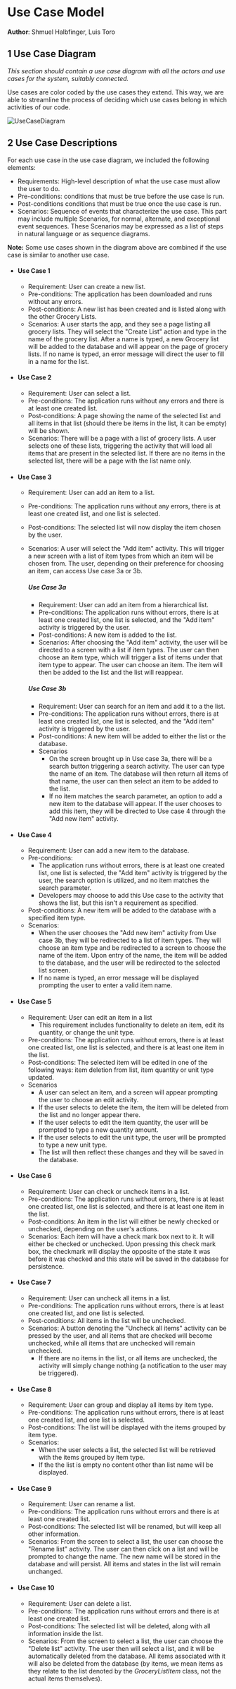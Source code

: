 # Use Case Model

**Author**: Shmuel Halbfinger, Luis Toro

## 1 Use Case Diagram

*This section should contain a use case diagram with all the actors and use cases for the system, suitably connected.*

Use cases are color coded by the use cases they extend. This way, we are able to streamline the process of deciding which use cases belong in which activities of our code.

![UseCaseDiagram](Images\UseCaseDiagram.png)

## 2 Use Case Descriptions

For each use case in the use case diagram, we included the following elements:

- Requirements: High-level description of what the use case must allow the user to do.
- Pre-conditions: conditions that must be true before the use case is run.
- Post-conditions conditions that must be true once the use case is run.
- Scenarios: Sequence of events that characterize the use case. This part may include multiple Scenarios, for normal, alternate, and exceptional event sequences. These Scenarios may be expressed as a list of steps in natural language or as sequence diagrams.

**Note:** Some use cases shown in the diagram above are combined if the use case is similar to another use case.

- #### Use Case 1

  - Requirement: User can create a new list.
  - Pre-conditions: The application has been downloaded and runs without any errors.
  - Post-conditions: A new list has been created and is listed along with the other Grocery Lists.
  - Scenarios: A user starts the app, and they see a page listing all grocery lists. They will select the "Create List" action and type in the name of the grocery list. After a name is typed, a new Grocery list will be added to the database and will appear on the page of grocery lists. If no name is typed, an error message will direct the user to fill in a name for the list.

- #### Use Case 2

  - Requirement: User can select a list.
  - Pre-conditions: The application runs without any errors and there is at least one created list.
  - Post-conditions: A page showing the name of the selected list and all items in that list (should there be items in the list, it can be empty) will be shown.
  - Scenarios: There will be a page with a list of grocery lists. A user selects one of these lists, triggering the activity that will load all items that are present in the selected list. If there are no items in the selected list, there will be a page with the list name only.

- #### Use Case 3

  - Requirement: User can add an item to a list.

  - Pre-conditions: The application runs without any errors, there is at least one created list, and one list is selected.

  - Post-conditions: The selected list will now display the item chosen by the user.

  - Scenarios: A user will select the "Add item" activity. This will trigger a new screen with a list of item types from which an item will be chosen from. The user, depending on their preference for choosing an item, can access Use case 3a or 3b.

    ##### Use Case 3a

    - Requirement: User can add an item from a hierarchical list.
    - Pre-conditions: The application runs without errors, there is at least one created list, one list is selected, and the "Add item" activity is triggered by the user.
    - Post-conditions: A new item is added to the list.
    - Scenarios: After choosing the "Add item" activity, the user will be directed to a screen with a list if item types. The user can then choose an item type, which will trigger a list of items under that item type to appear. The user can choose an item. The item will then be added to the list and the list will reappear.

    ##### Use Case 3b

    - Requirement: User can search for an item and add it to a the list.
    - Pre-conditions: The application runs without errors, there is at least one created list, one list is selected, and the "Add item" activity is triggered by the user.
    - Post-conditions: A new item will be added to either the list or the database.
    - Scenarios
      - On the screen brought up in Use case 3a, there will be a search button triggering a search activity. The user can type the name of an item. The database will then return all items of that name, the user can then select an item to be added to the list.
      - If no item matches the search parameter, an option to add a new item to the database will appear. If the user chooses to add this item, they will be directed to Use case 4 through the "Add new item" activity.

- #### Use Case 4

  - Requirement: User can add a new item to the database.
  - Pre-conditions:
    - The application runs without errors, there is at least one created list, one list is selected, the "Add item" activity is triggered by the user, the search option is utilized, and no item matches the search parameter.
    - Developers may choose to add this Use case to the activity that shows the list, but this isn't a requirement as specified.
  - Post-conditions: A new item will be added to the database with a specified item type.
  - Scenarios:
    - When the user chooses the "Add new item" activity from Use case 3b, they will be redirected to a list of item types. They will choose an item type and be redirected to a screen to choose the name of the item. Upon entry of the name, the item will be added to the database, and the user will be redirected to the selected list screen.
    - If no name is typed, an error message will be displayed prompting the user to enter a valid item name.

- #### Use Case 5

  - Requirement: User can edit an item in a list
    - This requirement includes functionality to delete an item, edit its quantity, or change the unit type.
  - Pre-conditions: The application runs without errors, there is at least one created list, one list is selected, and there is at least one item in the list.
  - Post-conditions: The selected item will be edited in one of the following ways: item deletion from list, item quantity or unit type updated.
  - Scenarios
    - A user can select an item, and a screen will appear prompting the user to choose an edit activity.
    - If the user selects to delete the item, the item will be deleted from the list and no longer appear there.
    - If the user selects to edit the item quantity, the user will be prompted to type a new quantity amount. 
    - If the user selects to edit the unit type, the user will be prompted to type a new unit type.
    - The list will then reflect these changes and they will be saved in the database.

- #### Use Case 6

  - Requirement: User can check or uncheck items in a list.
  - Pre-conditions: The application runs without errors, there is at least one created list, one list is selected, and there is at least one item in the list.
  - Post-conditions: An item in the list will either be newly checked or unchecked, depending on the user's actions.
  - Scenarios: Each item will have a check mark box next to it. It will either be checked or unchecked. Upon pressing this check mark box, the checkmark will display the opposite of the state it was before it was checked and this state will be saved in the database for persistence.

- #### Use Case 7

  - Requirement: User can uncheck all items in a list.
  - Pre-conditions: The application runs without errors, there is at least one created list, and one list is selected.
  - Post-conditions: All items in the list will be unchecked.
  - Scenarios: A button denoting the "Uncheck all items" activity can be pressed by the user, and all items that are checked will become unchecked, while all items that are unchecked will remain unchecked.
    - If there are no items in the list, or all items are unchecked, the activity will simply change nothing (a notification to the user may be triggered).

- #### Use Case 8

  - Requirement: User can group and display all items by item type.
  - Pre-conditions:  The application runs without errors, there is at least one created list, and one list is selected.
  - Post-conditions: The list will be displayed with the items grouped by item type.
  - Scenarios:
    - When the user selects a list, the selected list will be retrieved with the items grouped by item type.
    - If the the list is empty no content other than list name will be displayed. 

- #### Use Case 9

  - Requirement: User can rename a list.
  - Pre-conditions: The application runs without errors and there is at least one created list.
  - Post-conditions: The selected list will be renamed, but will keep all other information.
  - Scenarios: From the screen to select a list, the user can choose the "Rename list" activity. The user can then click on a list and will be prompted to change the name. The new name will be stored in the database and will persist. All items and states in the list will remain unchanged.

- #### Use Case 10

  - Requirement: User can delete a list.
  - Pre-conditions: The application runs without errors and there is at least one created list.
  - Post-conditions: The selected list will be deleted, along with all information inside the list.
  - Scenarios: From the screen to select a list, the user can choose the "Delete list" activity. The user then will select a list, and it will be automatically deleted from the database. All items associated with it will also be deleted from the database (by items, we mean items as they relate to the list denoted by the *GroceryListItem* class, not the actual items themselves).